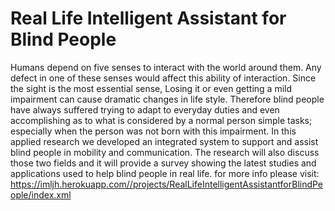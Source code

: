 # Real Life Intelligent Assistant for Blind People
Humans depend on five senses to interact with the world around them. Any defect in one of these senses would affect this ability of interaction. Since the sight is the most essential sense, Losing it or even getting a mild impairment can cause dramatic changes in life style. Therefore blind people have always suffered trying to adapt to everyday duties and even accomplishing as to what is considered by a normal person simple tasks; especially when the person was not born with this impairment. In this applied research we developed an integrated system to support and assist blind people in mobility and communication. The research will also discuss those two fields and it will provide a survey showing the latest studies and applications used to help blind people in real life.
for more info please visit:
https://imljh.herokuapp.com//projects/RealLifeIntelligentAssistantforBlindPeople/index.xml